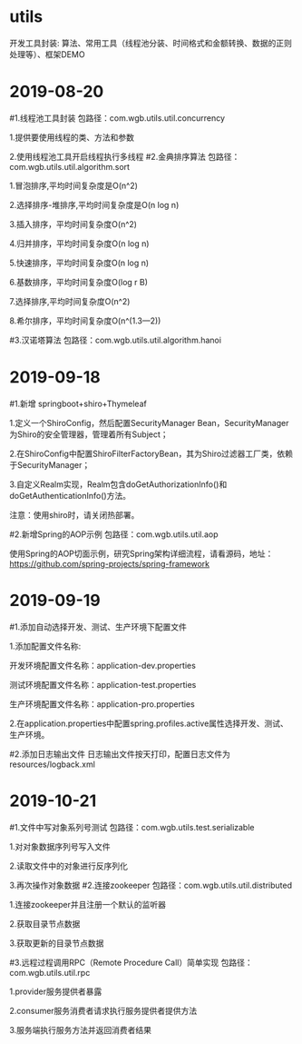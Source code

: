 # utils
开发工具封装:
算法、常用工具（线程池分装、时间格式和金额转换、数据的正则处理等）、框架DEMO

# 2019-08-20
#1.线程池工具封装
包路径：com.wgb.utils.util.concurrency

1.提供要使用线程的类、方法和参数

2.使用线程池工具开启线程执行多线程
#2.金典排序算法
包路径：com.wgb.utils.util.algorithm.sort

1.冒泡排序,平均时间复杂度是O(n^2)

2.选择排序-堆排序,平均时间复杂度是O(n log n)

3.插入排序，平均时间复杂度O(n^2)

4.归并排序，平均时间复杂度O(n log n)

5.快速排序，平均时间复杂度O(n log n)

6.基数排序，平均时间复杂度O(log r B)

7.选择排序,平均时间复杂度O(n^2)

8.希尔排序，平均时间复杂度O(n^(1.3—2))

#3.汉诺塔算法
包路径：com.wgb.utils.util.algorithm.hanoi
# 2019-09-18  
#1.新增 springboot+shiro+Thymeleaf

1.定义一个ShiroConfig，然后配置SecurityManager Bean，SecurityManager为Shiro的安全管理器，管理着所有Subject；
 
2.在ShiroConfig中配置ShiroFilterFactoryBean，其为Shiro过滤器工厂类，依赖于SecurityManager；
 
3.自定义Realm实现，Realm包含doGetAuthorizationInfo()和doGetAuthenticationInfo()方法。

注意：使用shiro时，请关闭热部署。

#2.新增Spring的AOP示例
包路径：com.wgb.utils.util.aop

使用Spring的AOP切面示例，研究Spring架构详细流程，请看源码，地址：https://github.com/spring-projects/spring-framework

# 2019-09-19  
#1.添加自动选择开发、测试、生产环境下配置文件

1.添加配置文件名称:

开发环境配置文件名称：application-dev.properties

测试环境配置文件名称：application-test.properties

生产环境配置文件名称：application-pro.properties

2.在application.properties中配置spring.profiles.active属性选择开发、测试、生产环境。

#2.添加日志输出文件
日志输出文件按天打印，配置日志文件为resources/logback.xml

# 2019-10-21
#1.文件中写对象系列号测试
包路径：com.wgb.utils.test.serializable

1.对对象数据序列号写入文件

2.读取文件中的对象进行反序列化

3.再次操作对象数据
#2.连接zookeeper
包路径：com.wgb.utils.util.distributed

1.连接zookeeper并且注册一个默认的监听器

2.获取目录节点数据

3.获取更新的目录节点数据

#3.远程过程调用RPC（Remote Procedure Call）简单实现
包路径：com.wgb.utils.util.rpc

1.provider服务提供者暴露

2.consumer服务消费者请求执行服务提供者提供方法

3.服务端执行服务方法并返回消费者结果
